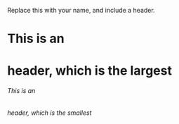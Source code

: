 Replace this with your name, and include a header.
# This is an <h1> header, which is the largest
###### This is an <h6> header, which is the smallest
